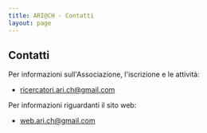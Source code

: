 ```yaml
---
title: ARI@CH - Contatti
layout: page
---
```


## Contatti

Per informazioni sull'Associazione, l'iscrizione e le attività:

- [ricercatori.ari.ch@gmail.com](mailto:ricercatori.ari.ch@gmail.com)

Per informazioni riguardanti il sito web:

- [web.ari.ch@gmail.com](mailto:web.ari.ch@gmail.com)
